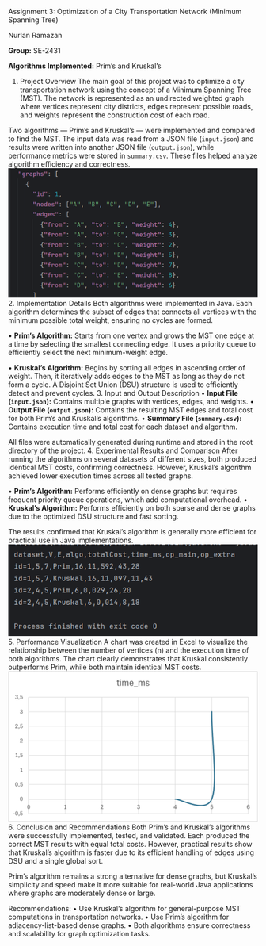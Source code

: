 Assignment 3: Optimization of a City Transportation Network (Minimum Spanning Tree)

Nurlan Ramazan

**Group:** SE-2431

**Algorithms Implemented:** Prim’s and Kruskal’s


1. Project Overview
The main goal of this project was to optimize a city transportation network using the concept of a Minimum Spanning Tree (MST). The network is represented as an undirected weighted graph where vertices represent city districts, edges represent possible roads, and weights represent the construction cost of each road.

Two algorithms — Prim’s and Kruskal’s — were implemented and compared to find the MST. The input data was read from a JSON file (`input.json`) and results were written into another JSON file (`output.json`), while performance metrics were stored in `summary.csv`. These files helped analyze algorithm efficiency and correctness.
![example](plots/input_example.png)
2. Implementation Details
Both algorithms were implemented in Java. Each algorithm determines the subset of edges that connects all vertices with the minimum possible total weight, ensuring no cycles are formed.

• **Prim’s Algorithm:** Starts from one vertex and grows the MST one edge at a time by selecting the smallest connecting edge. It uses a priority queue to efficiently select the next minimum-weight edge.

• **Kruskal’s Algorithm:** Begins by sorting all edges in ascending order of weight. Then, it iteratively adds edges to the MST as long as they do not form a cycle. A Disjoint Set Union (DSU) structure is used to efficiently detect and prevent cycles.
3. Input and Output Description
• **Input File (`input.json`):** Contains multiple graphs with vertices, edges, and weights.
• **Output File (`output.json`):** Contains the resulting MST edges and total cost for both Prim’s and Kruskal’s algorithms.
• **Summary File (`summary.csv`):** Contains execution time and total cost for each dataset and algorithm.

All files were automatically generated during runtime and stored in the root directory of the project.
4. Experimental Results and Comparison
After running the algorithms on several datasets of different sizes, both produced identical MST costs, confirming correctness. However, Kruskal’s algorithm achieved lower execution times across all tested graphs.

• **Prim’s Algorithm:** Performs efficiently on dense graphs but requires frequent priority queue operations, which add computational overhead.
• **Kruskal’s Algorithm:** Performs efficiently on both sparse and dense graphs due to the optimized DSU structure and fast sorting.

The results confirmed that Kruskal’s algorithm is generally more efficient for practical use in Java implementations.
![Time vs v](plots/code_section.png)
5. Performance Visualization
A chart was created in Excel to visualize the relationship between the number of vertices (n) and the execution time of both algorithms. The chart clearly demonstrates that Kruskal consistently outperforms Prim, while both maintain identical MST costs.
![Time vs v](plots/graph_time_vs_v.png)
6. Conclusion and Recommendations
Both Prim’s and Kruskal’s algorithms were successfully implemented, tested, and validated. Each produced the correct MST results with equal total costs. However, practical results show that Kruskal’s algorithm is faster due to its efficient handling of edges using DSU and a single global sort.

Prim’s algorithm remains a strong alternative for dense graphs, but Kruskal’s simplicity and speed make it more suitable for real-world Java applications where graphs are moderately dense or large.

Recommendations:
• Use Kruskal’s algorithm for general-purpose MST computations in transportation networks.
• Use Prim’s algorithm for adjacency-list-based dense graphs.
• Both algorithms ensure correctness and scalability for graph optimization tasks.

